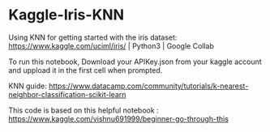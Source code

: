 # Kaggle-Iris-KNN
Using KNN for getting started with the iris dataset: https://www.kaggle.com/uciml/iris/ | Python3 | Google Collab


To run this notebook, Download your APIKey.json from your kaggle account and uppload it in the first cell when prompted.

KNN guide: https://www.datacamp.com/community/tutorials/k-nearest-neighbor-classification-scikit-learn

This code is based on this helpful notebook : https://www.kaggle.com/vishnu691999/beginner-go-through-this
